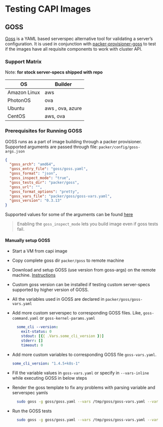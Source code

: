 # Testing CAPI Images

## GOSS

[Goss](https://github.com/aelsabbahy/goss) is a YAML based serverspec alternative
tool for validating a server’s configuration. It is used in conjunction with
[packer-provisioner-goss](https://github.com/YaleUniversity/packer-provisioner-goss/releases)
to test if the images have all requisite components to work with cluster API.

### Support Matrix

Note: **for stock server-specs shipped with repo**

| OS | Builder |
|----|---------|
| Amazon Linux | aws
| PhotonOS | ova
| Ubuntu | aws , ova, azure
| CentOS | aws, ova

### Prerequisites for Running GOSS

GOSS runs as a part of image building through a packer provisioner.
Supported arguments are passed through file: `packer/config/goss-args.json`

```json
{
  "goss_arch": "amd64",
  "goss_entry_file": "goss/goss.yaml",
  "goss_format": "json",
  "goss_inspect_mode": "true",
  "goss_tests_dir": "packer/goss",
  "goss_url": "",
  "goss_format_options": "pretty",
  "goss_vars_file": "packer/goss/goss-vars.yaml",
  "goss_version": "0.3.13"
}
```

Supported values for some of the arguments can be found [here](https://github.com/aelsabbahy/goss)

> Enabling the `goss_inspect_mode` lets you build image even if goss tests fail.

#### Manually setup GOSS

- Start a VM from capi image
- Copy complete goss dir `packer/goss` to remote machine
- Download and setup GOSS (use version from goss-args) on the remote machine. [Instructions](https://github.com/aelsabbahy/goss#latest)
- Custom goss version can be installed if testing custom server-specs supported by higher version of GOSS.
- All the variables used in GOSS are declared in `packer/goss/goss-vars.yaml`
- Add more custom serverspec to corresponding GOSS files. Like, `goss-command.yaml` or `goss-kernel-params.yaml`

    ```yaml
      some_cli --version:
        exit-status: 0
        stdout: [{{ .Vars.some_cli_version }}]
        stderr: []
        timeout: 0
    ```

- Add more custom variables to corresponding GOSS file `goss-vars.yaml`.

    ```yaml
    some_cli_version: "1.4.5+k8s-1"
    ```

- Fill the variable values in `goss-vars.yaml` or specify in `--vars-inline` while executing GOSS in below steps
- Render the goss template to fix any problems with parsing variable and serverspec yamls

  ```bash
    sudo goss -g goss/goss.yaml --vars /tmp/goss/goss-vars.yaml --vars-inline '{"ARCH":"amd64","OS":"Ubuntu","PROVIDER":"aws", some_cli_version":"1.3.4"}' render
  ```

- Run the GOSS tests  

  ```bash
    sudo goss -g goss/goss.yaml --vars /tmp/goss/goss-vars.yaml --vars-inline '{"ARCH":"amd64","OS":"Ubuntu","PROVIDER":"aws", some_cli_version":"1.3.4"}' validate --retry-timeout 0s --sleep 1s -f json -o pretty
  ```
